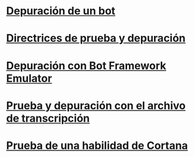 # [Depuración de un bot](../bot-service-debug-bot.md)
# [Directrices de prueba y depuración](../v4sdk/bot-builder-testing-debugging.md)
# [Depuración con Bot Framework Emulator](../bot-service-debug-emulator.md)
# [Prueba y depuración con el archivo de transcripción](../v4sdk/bot-builder-debug-transcript.md)
# [Prueba de una habilidad de Cortana](../bot-service-debug-cortana-skill.md)
